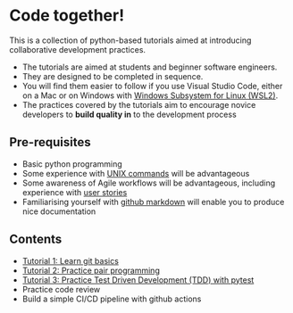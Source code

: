 # Code together!
This is a collection of python-based tutorials aimed at introducing collaborative development practices.
+ The tutorials are aimed at students and beginner software engineers.
+ They are designed to be completed in sequence.
+ You will find them easier to follow if you use Visual Studio Code, either on a Mac or on Windows with [Windows Subsystem for Linux (WSL2)](https://learn.microsoft.com/en-us/windows/wsl/install).
+ The practices covered by the tutorials aim to encourage novice developers to **build quality in** to the development process

## Pre-requisites

+ Basic python programming
+ Some experience with [UNIX commands](https://mally.stanford.edu/~sr/computing/basic-unix.html) will be advantageous
+ Some awareness of Agile workflows will be advantageous, including experience with [user stories](https://www.mountaingoatsoftware.com/agile/user-stories)
+ Familiarising yourself with [github markdown](https://github.com/adam-p/markdown-here/wiki/Markdown-Cheatsheet) will enable you to produce nice documentation

## Contents

+ [Tutorial 1: Learn git basics](tutorial-1/README.md)
+ [Tutorial 2: Practice pair programming](tutorial-2/README.md)
+ [Tutorial 3: Practice Test Driven Development (TDD) with pytest](tutorial-3/README.md)
+ Practice code review
+ Build a simple CI/CD pipeline with github actions
